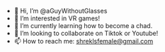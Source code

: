 - 👋 Hi, I’m @aGuyWithoutGlasses
- 👀 I’m interested in VR games!
- 🌱 I’m currently learning how to become a chad.
- 💞️ I’m looking to collaborate on Tiktok or Youtube!
- 📫 How to reach me: shreklsfemale@gmail.com


<!---
aGuyWithoutGlasses/aGuyWithoutGlasses is a ✨ special ✨ repository because its `README.md` (this file) appears on your GitHub profile.
You can click the Preview link to take a look at your changes.
--->
